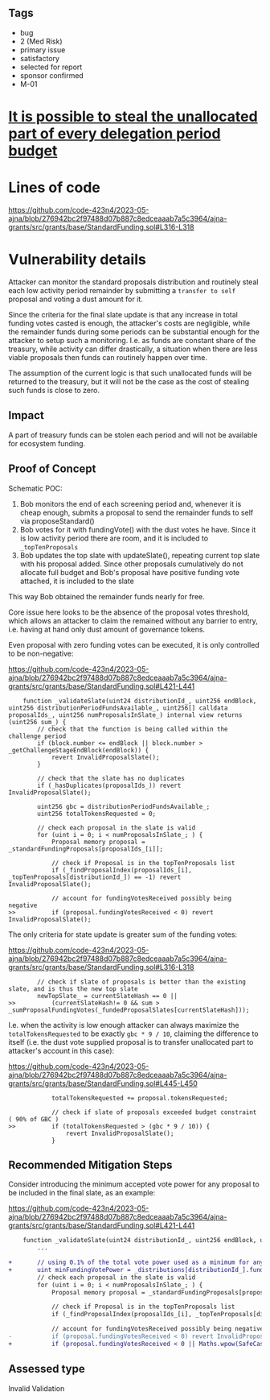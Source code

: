 ## Tags

- bug
- 2 (Med Risk)
- primary issue
- satisfactory
- selected for report
- sponsor confirmed
- M-01

# [It is possible to steal the unallocated part of every delegation period budget](https://github.com/code-423n4/2023-05-ajna-findings/issues/465) 

# Lines of code

https://github.com/code-423n4/2023-05-ajna/blob/276942bc2f97488d07b887c8edceaaab7a5c3964/ajna-grants/src/grants/base/StandardFunding.sol#L316-L318


# Vulnerability details

Attacker can monitor the standard proposals distribution and routinely steal each low activity period remainder by submitting a `transfer to self` proposal and voting a dust amount for it.

Since the criteria for the final slate update is that any increase in total funding votes casted is enough, the attacker's costs are negligible, while the remainder funds during some periods can be substantial enough for the attacker to setup such a monitoring. I.e. as funds are constant share of the treasury, while activity can differ drastically, a situation when there are less viable proposals then funds can routinely happen over time.

The assumption of the current logic is that such unallocated funds will be returned to the treasury, but it will not be the case as the cost of stealing such funds is close to zero.

## Impact

A part of treasury funds can be stolen each period and will not be available for ecosystem funding.

## Proof of Concept

Schematic POC:

1. Bob monitors the end of each screening period and, whenever it is cheap enough, submits a proposal to send the remainder funds to self via proposeStandard()
2. Bob votes for it with fundingVote() with the dust votes he have. Since it is low activity period there are room, and it is included to `_topTenProposals`
3. Bob updates the top slate with updateSlate(), repeating current top slate with his proposal added. Since other proposals cumulatively do not allocate full budget and Bob's proposal have positive funding vote attached, it is included to the slate

This way Bob obtained the remainder funds nearly for free.

Core issue here looks to be the absence of the proposal votes threshold, which allows an attacker to claim the remained without any barrier to entry, i.e. having at hand only dust amount of governance tokens.

Even proposal with zero funding votes can be executed, it is only controlled to be non-negative:

https://github.com/code-423n4/2023-05-ajna/blob/276942bc2f97488d07b887c8edceaaab7a5c3964/ajna-grants/src/grants/base/StandardFunding.sol#L421-L441

```solidity
    function _validateSlate(uint24 distributionId_, uint256 endBlock, uint256 distributionPeriodFundsAvailable_, uint256[] calldata proposalIds_, uint256 numProposalsInSlate_) internal view returns (uint256 sum_) {
        // check that the function is being called within the challenge period
        if (block.number <= endBlock || block.number > _getChallengeStageEndBlock(endBlock)) {
            revert InvalidProposalSlate();
        }

        // check that the slate has no duplicates
        if (_hasDuplicates(proposalIds_)) revert InvalidProposalSlate();

        uint256 gbc = distributionPeriodFundsAvailable_;
        uint256 totalTokensRequested = 0;

        // check each proposal in the slate is valid
        for (uint i = 0; i < numProposalsInSlate_; ) {
            Proposal memory proposal = _standardFundingProposals[proposalIds_[i]];

            // check if Proposal is in the topTenProposals list
            if (_findProposalIndex(proposalIds_[i], _topTenProposals[distributionId_]) == -1) revert InvalidProposalSlate();

            // account for fundingVotesReceived possibly being negative
>>          if (proposal.fundingVotesReceived < 0) revert InvalidProposalSlate();
```

The only criteria for state update is greater sum of the funding votes:

https://github.com/code-423n4/2023-05-ajna/blob/276942bc2f97488d07b887c8edceaaab7a5c3964/ajna-grants/src/grants/base/StandardFunding.sol#L316-L318

```solidity
        // check if slate of proposals is better than the existing slate, and is thus the new top slate
        newTopSlate_ = currentSlateHash == 0 ||
>>          (currentSlateHash!= 0 && sum > _sumProposalFundingVotes(_fundedProposalSlates[currentSlateHash]));
```

I.e. when the activity is low enough attacker can always maximize the `totalTokensRequested` to be exactly `gbc * 9 / 10`, claiming the difference to itself (i.e. the dust vote supplied proposal is to transfer unallocated part to attacker's account in this case):

https://github.com/code-423n4/2023-05-ajna/blob/276942bc2f97488d07b887c8edceaaab7a5c3964/ajna-grants/src/grants/base/StandardFunding.sol#L445-L450

```solidity
            totalTokensRequested += proposal.tokensRequested;

            // check if slate of proposals exceeded budget constraint ( 90% of GBC )
>>          if (totalTokensRequested > (gbc * 9 / 10)) {
                revert InvalidProposalSlate();
            }
```

## Recommended Mitigation Steps

Consider introducing the minimum accepted vote power for any proposal to be included in the final slate, as an example:

https://github.com/code-423n4/2023-05-ajna/blob/276942bc2f97488d07b887c8edceaaab7a5c3964/ajna-grants/src/grants/base/StandardFunding.sol#L421-L441

```diff
    function _validateSlate(uint24 distributionId_, uint256 endBlock, uint256 distributionPeriodFundsAvailable_, uint256[] calldata proposalIds_, uint256 numProposalsInSlate_) internal view returns (uint256 sum_) {
        ...

+       // using 0.1% of the total vote power used as a minimum for any winning proposal
+       uint minFundingVotePower = _distributions[distributionId_].fundingVotePowerCast / 1000;
        // check each proposal in the slate is valid
        for (uint i = 0; i < numProposalsInSlate_; ) {
            Proposal memory proposal = _standardFundingProposals[proposalIds_[i]];

            // check if Proposal is in the topTenProposals list
            if (_findProposalIndex(proposalIds_[i], _topTenProposals[distributionId_]) == -1) revert InvalidProposalSlate();

            // account for fundingVotesReceived possibly being negative
-           if (proposal.fundingVotesReceived < 0) revert InvalidProposalSlate();
+           if (proposal.fundingVotesReceived < 0 || Maths.wpow(SafeCast.toUint256(Maths.abs(proposal.fundingVotesReceived)), 2) < minFundingVotePower) revert InvalidProposalSlate();
```


## Assessed type

Invalid Validation